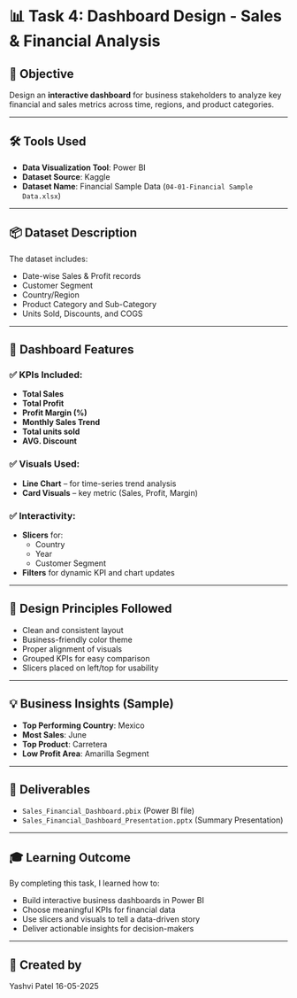 # 📊 Task 4: Dashboard Design - Sales & Financial Analysis

## 🎯 Objective
Design an **interactive dashboard** for business stakeholders to analyze key financial and sales metrics across time, regions, and product categories.

---

## 🛠️ Tools Used
- **Data Visualization Tool**: Power BI
- **Dataset Source**: Kaggle
- **Dataset Name**: Financial Sample Data (`04-01-Financial Sample Data.xlsx`)

---

## 📦 Dataset Description
The dataset includes:
- Date-wise Sales & Profit records
- Customer Segment
- Country/Region
- Product Category and Sub-Category
- Units Sold, Discounts, and COGS

---

## 📐 Dashboard Features

### ✅ KPIs Included:
- **Total Sales**
- **Total Profit**
- **Profit Margin (%)**
- **Monthly Sales Trend**
- **Total units sold**
- **AVG. Discount**

### ✅ Visuals Used:
- **Line Chart** – for time-series trend analysis
- **Card Visuals** – key metric (Sales, Profit, Margin)

### ✅ Interactivity:
- **Slicers** for:
  - Country
  - Year
  - Customer Segment
- **Filters** for dynamic KPI and chart updates

---

## 🎨 Design Principles Followed
- Clean and consistent layout
- Business-friendly color theme
- Proper alignment of visuals
- Grouped KPIs for easy comparison
- Slicers placed on left/top for usability

---

## 💡 Business Insights (Sample)
- **Top Performing Country**: Mexico
- **Most Sales**: June
- **Top Product**: Carretera
- **Low Profit Area**: Amarilla Segment

---

## 📁 Deliverables
- `Sales_Financial_Dashboard.pbix` (Power BI file)
- `Sales_Financial_Dashboard_Presentation.pptx` (Summary Presentation)

---

## 🎓 Learning Outcome
By completing this task, I learned how to:
- Build interactive business dashboards in Power BI
- Choose meaningful KPIs for financial data
- Use slicers and visuals to tell a data-driven story
- Deliver actionable insights for decision-makers

---

## 👤 Created by
Yashvi Patel 
16-05-2025
